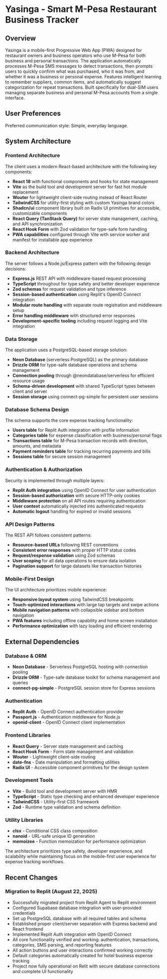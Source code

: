 # Yasinga - Smart M-Pesa Restaurant Business Tracker

## Overview

Yasinga is a mobile-first Progressive Web App (PWA) designed for restaurant owners and business operators who use M-Pesa for both business and personal transactions. The application automatically processes M-Pesa SMS messages to detect transactions, then prompts users to quickly confirm what was purchased, who it was from, and whether it was a business or personal expense. Features intelligent learning to remember suppliers, common items, and automatically suggest categorization for repeat transactions. Built specifically for dual-SIM users managing separate business and personal M-Pesa accounts from a single interface.

## User Preferences

Preferred communication style: Simple, everyday language.

## System Architecture

### Frontend Architecture
The client uses a modern React-based architecture with the following key components:
- **React 18** with functional components and hooks for state management
- **Vite** as the build tool and development server for fast hot module replacement
- **Wouter** for lightweight client-side routing instead of React Router
- **TailwindCSS** for utility-first styling with custom Yasinga brand colors
- **Shadcn/ui** component library built on Radix UI primitives for accessible, customizable components
- **React Query (TanStack Query)** for server state management, caching, and API synchronization
- **React Hook Form** with Zod validation for type-safe form handling
- **PWA capabilities** configured through Vite with service worker and manifest for installable app experience

### Backend Architecture  
The server follows a Node.js/Express pattern with the following design decisions:
- **Express.js** REST API with middleware-based request processing
- **TypeScript** throughout for type safety and better developer experience
- **Zod schemas** for request validation and type inference
- **Session-based authentication** using Replit's OpenID Connect integration
- **Modular route handling** with separate route registration and middleware setup
- **Error handling middleware** with structured error responses
- **Development-specific tooling** including request logging and Vite integration

### Data Storage
The application uses a PostgreSQL-based storage solution:
- **Neon Database** (serverless PostgreSQL) as the primary database
- **Drizzle ORM** for type-safe database operations and schema management
- **Connection pooling** through @neondatabase/serverless for efficient resource usage
- **Schema-driven development** with shared TypeScript types between client and server
- **Session storage** using connect-pg-simple for persistent user sessions

### Database Schema Design
The schema supports the core expense tracking functionality:
- **Users table** for Replit Auth integration with profile information
- **Categories table** for expense classification with business/personal flags
- **Transactions table** for M-Pesa transaction records with direction, amounts, and metadata
- **Payment reminders table** for tracking recurring payments and bills
- **Sessions table** for secure session management

### Authentication & Authorization
Security is implemented through multiple layers:
- **Replit Auth integration** using OpenID Connect for user authentication
- **Session-based authorization** with secure HTTP-only cookies
- **Middleware protection** on all API routes requiring authentication
- **User context** automatically injected into authenticated requests
- **Automatic logout** handling for expired or invalid sessions

### API Design Patterns
The REST API follows consistent patterns:
- **Resource-based URLs** following REST conventions
- **Consistent error responses** with proper HTTP status codes
- **Request/response validation** using Zod schemas
- **User scoping** for all data operations to ensure data isolation
- **Pagination support** for large datasets like transaction histories

### Mobile-First Design
The UI architecture prioritizes mobile experience:
- **Responsive layout system** using TailwindCSS breakpoints
- **Touch-optimized interactions** with large tap targets and swipe actions
- **Mobile navigation patterns** with collapsible sidebar and bottom navigation
- **PWA features** including offline capability and home screen installation
- **Performance optimization** with lazy loading and efficient rendering

## External Dependencies

### Database & ORM
- **Neon Database** - Serverless PostgreSQL hosting with connection pooling
- **Drizzle ORM** - Type-safe database toolkit for schema management and queries
- **connect-pg-simple** - PostgreSQL session store for Express sessions

### Authentication
- **Replit Auth** - OpenID Connect authentication provider
- **Passport.js** - Authentication middleware for Node.js
- **openid-client** - OpenID Connect client implementation

### Frontend Libraries  
- **React Query** - Server state management and caching
- **React Hook Form** - Form state management and validation
- **Wouter** - Lightweight client-side routing
- **date-fns** - Date manipulation and formatting utilities
- **Radix UI** - Accessible component primitives for the design system

### Development Tools
- **Vite** - Build tool and development server with HMR
- **TypeScript** - Static type checking and enhanced developer experience  
- **TailwindCSS** - Utility-first CSS framework
- **Zod** - Runtime type validation and schema definition

### Utility Libraries
- **clsx** - Conditional CSS class composition
- **nanoid** - URL-safe unique ID generation
- **memoizee** - Function memoization for performance optimization

The architecture prioritizes type safety, developer experience, and scalability while maintaining focus on the mobile-first user experience for expense tracking workflows.

## Recent Changes

### Migration to Replit (August 22, 2025)
- Successfully migrated project from Replit Agent to Replit environment
- Configured Supabase database integration with user-provided credentials
- Set up PostgreSQL database with all required tables and schema
- Established proper client/server separation with Express backend and React frontend
- Implemented Replit Auth integration with OpenID Connect
- All core functionality verified and working: authentication, transactions, categories, SMS parsing, and reporting features
- All action buttons and user interactions confirmed working correctly
- Default categories automatically created for hotel business expense tracking
- Project now fully operational on Relit with secure database connections and complete UI functionality
